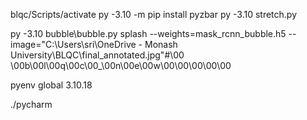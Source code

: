 blqc/Scripts/activate
py -3.10 -m pip install pyzbar
py -3.10 stretch.py 

 py -3.10 bubble\bubble.py splash --weights=mask_rcnn_bubble.h5 --image="C:\Users\sri\OneDrive - Monash University\BLQC\final_annotated.jpg"#\00 \00b\00l\00q\00c\00_\00n\00e\00w\00\00\00\00\00
 
pyenv global 3.10.18

./pycharm

